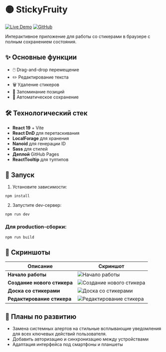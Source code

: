 # 🟡 StickyFruity 

[![Live Demo](https://img.shields.io/badge/Demo-FF5722?style=for-the-badge)](https://balandinam.github.io/StickyFruity/)
[![GitHub](https://img.shields.io/badge/Code-181717?style=for-the-badge&logo=github)](https://github.com/BalandinaM/StickyFruity)

Интерактивное приложение для работы со стикерами в браузере с полным сохранением состояния.

## ✨ Основные функции
- 🖱️ Drag-and-drop перемещение
- ✏️ Редактирование текста
- 🗑️ Удаление стикеров
- 📌 Запоминание позиций
- 🎨 Автоматическое сохранение

## 🛠 Технологический стек
- **React 19** + Vite
- **React DnD** для перетаскивания
- **LocalForage** для хранения
- **Nanoid** для генерации ID
- **Sass** для стилей
- **Деплой** GitHub Pages
- **ReactTooltip** для тултипов

## 🚀 Запуск
1. Установите зависимости:

```npm install```

2. Запустите dev-сервер:

```npm run dev```

### Для production-сборки:

```npm run build```


## 📸 Скриншоты

| Описание | Скриншот |
|----------|----------|
| **Начало работы** | ![Начало работы](./assets/screenshots_for_readme/empty_sticker_board.png) |
| **Создание нового стикера** | ![Создание нового стикера](./assets/screenshots_for_readme/create_new_sticker.png) |
| **Доска со стикерами** | ![Доска со стикерами](./assets/screenshots_for_readme/sticker_board.png) |
| **Редактирование стикера** | ![Редактирование стикера](./assets/screenshots_for_readme/editing_sticker.png) |


## 📌 Планы по развитию

- Замена системных алертов на стильные всплывающие уведомления для всех ключевых действий пользователя.
- Добавить авторизацию и синхронизацию между устройствами
- Адаптация интерфейса под смартфоны и планшеты
